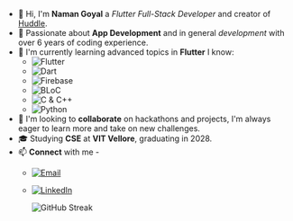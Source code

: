 - 👋 Hi, I'm **Naman Goyal** a *Flutter Full-Stack Developer* and creator of [Huddle](https://play.google.com/store/apps/details?id=com.namangoyaldev.huddle).
- 👀 Passionate about **App Development** and in general *development* with over 6 years of coding experience.
- 🌱 I'm currently learning advanced topics in **Flutter**
  I know:
   - ![Flutter](https://img.shields.io/badge/Flutter-005cb3.svg?style=flat&logo=Flutter&logoColor=ffffff&labelColor=0050b8)
   - ![Dart](https://img.shields.io/badge/Dart-005cb3.svg?style=flat&logo=Dart&logoColor=ffffff&labelColor=0050b8)
   - ![Firebase](https://img.shields.io/badge/Firebase-005cb3.svg?style=flat&logo=Firebase&logoColor=ffffff&labelColor=0050b8)
   - ![BLoC](https://img.shields.io/badge/BLoC-005cb3.svg?style=flat&logo=Flutter&logoColor=ffffff&labelColor=0050b8)
   - ![C & C++](https://img.shields.io/badge/C_&_C++-005cb3.svg?style=flat&logo=C&logoColor=ffffff&labelColor=0050b8)
   - ![Python](https://img.shields.io/badge/Python-005cb3.svg?style=flat&logo=Python&logoColor=ffffff&labelColor=0050b8)
- 💞️ I'm looking to **collaborate** on hackathons and projects, I'm always eager to learn more and take on new challenges.
- 🎓 Studying **CSE** at **VIT Vellore**, graduating in 2028.
- 📫 **Connect** with me -
  - [![Email](https://img.shields.io/badge/GMAIL-namangoyaldev@gmail.com-005cb3.svg?style=flat&logo=Gmail&logoColor=ffffff&labelColor=0050b8)](mailto:namangoyaldev@gmail.com)
  - [![LinkedIn](https://img.shields.io/badge/LinkedIn-Naman%20Goyal-005cb3.svg?style=flat&logo=LinkedIn&logoColor=ffffff&labelColor=0050b8)](https://www.linkedin.com/in/naman-goyal-dev)
    
    ![GitHub Streak](https://github-readme-streak-stats.herokuapp.com/?user=namangoyalk&theme=transparent&hide_border=true&date_format=M%20j%5B%2C%20Y%5D)
